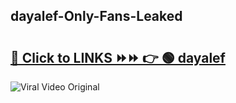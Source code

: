 
 ## dayalef-Only-Fans-Leaked

# <h2><a href="https://clipsfans.com/dayalef&ref=git">🔗 Click to LINKS ⏩⏩ 👉 🟢 dayalef </a></h2>

<a href="https://clipsfans.com/dayalef&ref=git" rel="nofollow" data-target="animated-image.originalLink"><img src="https://i.ibb.co.com/xMMVF88/686577567.gif" alt="Viral Video Original" style="max-width: 100%; display: inline-block;" data-target="animated-image.originalImage"></a>
